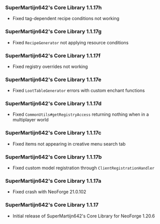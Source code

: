 ### SuperMartijn642's Core Library 1.1.17h
- Fixed tag-dependent recipe conditions not working

### SuperMartijn642's Core Library 1.1.17g
- Fixed `RecipeGenerator` not applying resource conditions

### SuperMartijn642's Core Library 1.1.17f
- Fixed registry overrides not working

### SuperMartijn642's Core Library 1.1.17e
- Fixed `LootTableGenerator` errors with custom enchant functions

### SuperMartijn642's Core Library 1.1.17d
- Fixed `CommonUtils#getRegistryAccess` returning nothing when in a multiplayer world

### SuperMartijn642's Core Library 1.1.17c
- Fixed items not appearing in creative menu search tab

### SuperMartijn642's Core Library 1.1.17b
- Fixed custom model registration through `ClientRegistrationHandler`

### SuperMartijn642's Core Library 1.1.17a
- Fixed crash with NeoForge 21.0.102

### SuperMartijn642's Core Library 1.1.17
- Initial release of SuperMartijn642's Core Library for NeoForge 1.20.6
